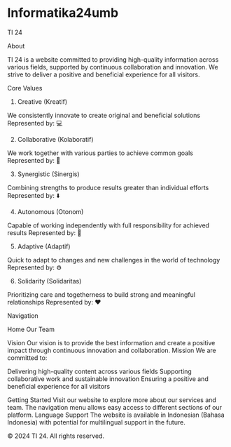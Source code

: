 # Informatika24umb

TI 24

About

TI 24 is a website committed to providing high-quality information across various fields, supported by continuous collaboration and innovation. We strive to deliver a positive and beneficial experience for all visitors.

Core Values

1. Creative (Kreatif)

We consistently innovate to create original and beneficial solutions
Represented by: 💻

2. Collaborative (Kolaboratif)

We work together with various parties to achieve common goals
Represented by: 💭

3. Synergistic (Sinergis)

Combining strengths to produce results greater than individual efforts
Represented by: ⬇️

4. Autonomous (Otonom)

Capable of working independently with full responsibility for achieved results
Represented by: 🍃

5. Adaptive (Adaptif)

Quick to adapt to changes and new challenges in the world of technology
Represented by: ⚙️

6. Solidarity (Solidaritas)

Prioritizing care and togetherness to build strong and meaningful relationships
Represented by: ❤️

Navigation

Home
Our Team

Vision
Our vision is to provide the best information and create a positive impact through continuous innovation and collaboration.
Mission
We are committed to:

Delivering high-quality content across various fields
Supporting collaborative work and sustainable innovation
Ensuring a positive and beneficial experience for all visitors

Getting Started
Visit our website to explore more about our services and team. The navigation menu allows easy access to different sections of our platform.
Language Support
The website is available in Indonesian (Bahasa Indonesia) with potential for multilingual support in the future.

© 2024 TI 24. All rights reserved.
